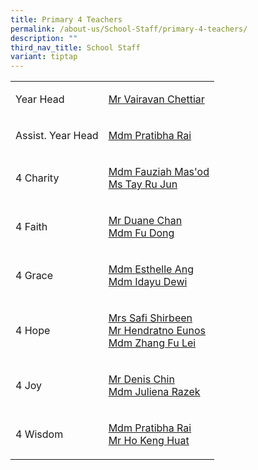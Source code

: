 ```yaml
---
title: Primary 4 Teachers
permalink: /about-us/School-Staff/primary-4-teachers/
description: ""
third_nav_title: School Staff
variant: tiptap
---
```

<table>
<tbody>
<tr>
<td rowspan="1" colspan="1">
<p>Year Head</p>
</td>
<td rowspan="1" colspan="1">
<p><a href="mailto:vairavan_uthaman@moe.edu.sg" rel="noopener noreferrer nofollow" target="_blank">Mr Vairavan Chettiar</a>
</p>
</td>
</tr>
<tr>
<td rowspan="1" colspan="1">
<p>Assist. Year Head</p>
</td>
<td rowspan="1" colspan="1">
<p><a href="mailto:pratibha_rai_matuk_rai@moe.edu.sg" rel="noopener noreferrer nofollow" target="_blank">Mdm Pratibha Rai</a>
</p>
</td>
</tr>
<tr>
<td rowspan="1" colspan="1">
<p>4 Charity</p>
</td>
<td rowspan="1" colspan="1">
<p><a href="mailto:fauziah_masod@moe.edu.sg" rel="noopener noreferrer nofollow" target="_blank">Mdm&nbsp;Fauziah&nbsp;Mas'od</a> 
<br><a href="mailto:tay_ru_jun@moe.edu.sg" rel="noopener noreferrer nofollow" target="_blank">Ms&nbsp;Tay Ru Jun</a>
</p>
</td>
</tr>
<tr>
<td rowspan="1" colspan="1">
<p>4 Faith</p>
</td>
<td rowspan="1" colspan="1">
<p><a href="mailto:duane_chan_xin_jie@moe.edu.sg" rel="noopener noreferrer nofollow" target="_blank">Mr&nbsp;Duane&nbsp;Chan</a> 
<br><a href="mailto:fu_dong@moe.edu.sg" rel="noopener noreferrer nofollow" target="_blank">Mdm&nbsp;Fu Dong</a> 
<br>
</p>
</td>
</tr>
<tr>
<td rowspan="1" colspan="1">
<p>4 Grace</p>
</td>
<td rowspan="1" colspan="1">
<p><a href="mailto:ang_mui_mui_esthelle@moe.edu.sg" rel="noopener noreferrer nofollow" target="_blank">Mdm&nbsp;Esthelle&nbsp;Ang</a> 
<br><a href="mailto:idayu_dewi_bt_juwari@moe.edu.sg" rel="noopener noreferrer nofollow" target="_blank">Mdm&nbsp;Idayu&nbsp;Dewi</a>
</p>
</td>
</tr>
<tr>
<td rowspan="1" colspan="1">
<p>4 Hope</p>
</td>
<td rowspan="1" colspan="1">
<p><a href="mailto:shamsulbadariah_hussein@moe.edu.sg" rel="noopener noreferrer nofollow" target="_blank">Mrs Safi Shirbeen</a> 
<br><a href="mailto:hendratno_b_mohamed_eunos@moe.edu.sg" rel="noopener noreferrer nofollow" target="_blank">Mr Hendratno Eunos</a> 
<br><a href="mailto:zhang_fulei@moe.edu.sg" rel="noopener noreferrer nofollow" target="_blank">Mdm&nbsp;Zhang Fu Lei</a>
</p>
</td>
</tr>
<tr>
<td rowspan="1" colspan="1">
<p>4 Joy</p>
</td>
<td rowspan="1" colspan="1">
<p><a href="mailto:chin_singloong@moe.edu.sg" rel="noopener noreferrer nofollow" target="_blank">Mr Denis&nbsp;Chin</a> 
<br><a href="mailto:julieana_razek@moe.edu.sg" rel="noopener noreferrer nofollow" target="_blank">Mdm Juliena Razek</a>
</p>
</td>
</tr>
<tr>
<td rowspan="1" colspan="1">
<p>4 Wisdom</p>
</td>
<td rowspan="1" colspan="1">
<p><a href="mailto:pratibha_rai_matuk_rai@moe.edu.sg" rel="noopener noreferrer nofollow" target="_blank">Mdm&nbsp;Pratibha&nbsp;Rai</a> 
<br><a href="mailto:ho_keng_huat@moe.edu.sg" rel="noopener noreferrer nofollow" target="_blank">Mr&nbsp;Ho Keng Huat</a>
</p>
</td>
</tr>
</tbody>
</table>
<p></p>